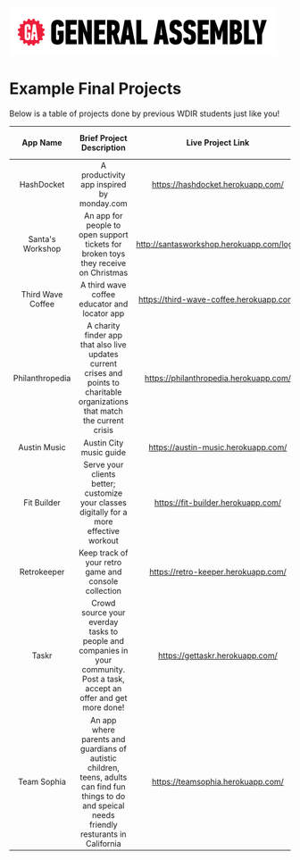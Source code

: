 ![](/ga_cog.png)

# Example Final Projects

Below is a table of projects done by previous WDIR students just like you!


| App Name   |      Brief Project Description      |  Live Project Link | Technical Stack/Tech Used |
|:----------:|:-----------------------------------:|:------------------:|:-------------------------:|
| HashDocket | A productivity app inspired by monday.com | https://hashdocket.herokuapp.com/ | MERN (mongo, express, react, node) |
| Santa's Workshop | An app for people to open support tickets for broken toys they receive on Christmas | http://santasworkshop.herokuapp.com/login | PEVN (postgres, express, vue.js, node) | 
| Third Wave Coffee | A third wave coffee educator and locator app | https://third-wave-coffee.herokuapp.com/ | PHP, Laravel, PostgreSQL, Nginx |
| Philanthropedia | A charity finder app that also live updates current crises and points to charitable organizations that match the current crisis | https://philanthropedia.herokuapp.com/ | Ruby on Rails, Postgres, React, 3rd party API (Charity Navigator |
| Austin Music | Austin City music guide | https://austin-music.herokuapp.com/ | MERN |
| Fit Builder | Serve your clients better; customize your classes digitally for a more effective workout | https://fit-builder.herokuapp.com/ | PHP, PostgresQL, Angular | 
| Retrokeeper | Keep track of your retro game and console collection | https://retro-keeper.herokuapp.com/ | React, Postgresql, Ruby on Rails, Bulma, Sass |
| Taskr | Crowd source your everday tasks to people and companies in your community. Post a task, accept an offer and get more done! | https://gettaskr.herokuapp.com/ | MERN |
| Team Sophia | An app where parents and guardians of autistic children, teens, adults can find fun things to do and speical needs friendly resturants in California | https://teamsophia.herokuapp.com/ | MEAN |
